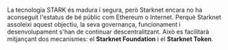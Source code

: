 La tecnologia STARK és madura i segura, però Starknet encara no ha aconseguit l'estatus de bé públic com Ethereum o Internet. Perquè Starknet assoleixi aquest objectiu, la seva governança, funcionament i desenvolupament s'han de continuar descentralitzant. Això es facilitarà mitjançant dos mecanismes: el **Starknet Foundation** i el **Starknet Token**.